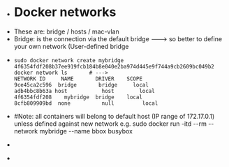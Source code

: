 - # Docker networks
- These are: bridge / hosts  / mac-vlan
- Bridge: is the connection via the default bridge ---> so better to define your own network (User-defined bridge
- ```
  sudo docker network create mybridge
  4f6354fdf208b37ee919fcb184b8e040e2ba974d445e9f744a9cb2609bc049b2
  docker network ls       # --->
  NETWORK ID     NAME       DRIVER    SCOPE
  9ce45ca2c596  bridge       bridge     local
  adb4bbc8b63a host           host        local
  4f6354fdf208    mybridge  bridge    local
  8cfb809909bd  none          null         local
- #Note: all containers will belong to default host (IP range of 172.17.0.1) unless defined against new network
  e.g. 
  sudo docker run -itd --rm --network mybridge --name bbox busybox
- ```
-